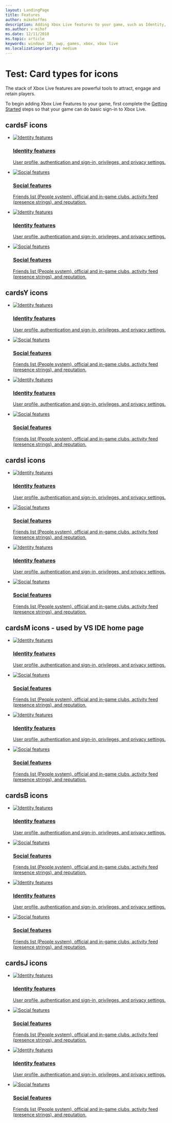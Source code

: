 ```yaml
---
layout: LandingPage
title: Features
author: mikehoffms
description: Adding Xbox Live features to your game, such as Identity, Social features, Achievements, Cloud Storage, Multiplayer features, and External Services.
ms.author: v-mihof
ms.date: 12/11/2018
ms.topic: article
keywords: windows 10, uwp, games, xbox, xbox live
ms.localizationpriority: medium
---
```


<h1>Test: Card types for icons</h1>

<p>
  The stack of Xbox Live features are powerful tools to attract, engage and retain players.
</p>
<p>
  To begin adding Xbox Live Features to your game, first complete the <a href="../get-started/index.md">Getting Started</a> steps so that your game can do basic sign-in to Xbox Live.
</p>


<h2>cardsF icons</h2>
<ul class="cardsF panelContent cols cols2">
    <li>
        <a href="/gaming/xbox-live/features/identity">
            <div class="cardSize">
                <div class="cardPadding">
                    <div class="card">
                        <div class="cardImageOuter">
                            <div class="cardImage">
                                <img src="https://docs.microsoft.com/media/common/i_identity-protection.svg" alt="Identity features" />
                            </div>
                        </div>
                        <div class="cardText">
                            <h3>Identity features</h3>
                            <p>User profile, authentication and sign-in, privileges, and privacy settings.</p>
                        </div>
                    </div>
                </div>
            </div>
        </a>
    </li>
    <li>
        <a href="/gaming/xbox-live/social-platform/social-platform">
            <div class="cardSize">
                <div class="cardPadding">
                    <div class="card">
                        <div class="cardImageOuter">
                            <div class="cardImage">
                                <img src="https://docs.microsoft.com/media/common/i_identity-protection.svg" alt="Social features" />
                            </div>
                        </div>
                        <div class="cardText">
                            <h3>Social features</h3>
                            <p>Friends list (People system), official and in-game clubs, activity feed (presence strings), and reputation.</p>
                        </div>
                    </div>
                </div>
            </div>
        </a>
    </li>
    <li>
        <a href="/gaming/xbox-live/features/identity">
            <div class="cardSize">
                <div class="cardPadding">
                    <div class="card">
                        <div class="cardImageOuter">
                            <div class="cardImage">
                                <img src="https://docs.microsoft.com/media/common/i_identity-protection.svg" alt="Identity features" />
                            </div>
                        </div>
                        <div class="cardText">
                            <h3>Identity features</h3>
                            <p>User profile, authentication and sign-in, privileges, and privacy settings.</p>
                        </div>
                    </div>
                </div>
            </div>
        </a>
    </li>
    <li>
        <a href="/gaming/xbox-live/social-platform/social-platform">
            <div class="cardSize">
                <div class="cardPadding">
                    <div class="card">
                        <div class="cardImageOuter">
                            <div class="cardImage">
                                <img src="https://docs.microsoft.com/media/common/i_identity-protection.svg" alt="Social features" />
                            </div>
                        </div>
                        <div class="cardText">
                            <h3>Social features</h3>
                            <p>Friends list (People system), official and in-game clubs, activity feed (presence strings), and reputation.</p>
                        </div>
                    </div>
                </div>
            </div>
        </a>
    </li>
</ul>


<h2>cardsY icons</h2>
<ul class="cardsY panelContent cols cols2">
    <li>
        <a href="/gaming/xbox-live/features/identity">
            <div class="cardSize">
                <div class="cardPadding">
                    <div class="card">
                        <div class="cardImageOuter">
                            <div class="cardImage">
                                <img src="https://docs.microsoft.com/media/common/i_identity-protection.svg" alt="Identity features" />
                            </div>
                        </div>
                        <div class="cardText">
                            <h3>Identity features</h3>
                            <p>User profile, authentication and sign-in, privileges, and privacy settings.</p>
                        </div>
                    </div>
                </div>
            </div>
        </a>
    </li>
    <li>
        <a href="/gaming/xbox-live/social-platform/social-platform">
            <div class="cardSize">
                <div class="cardPadding">
                    <div class="card">
                        <div class="cardImageOuter">
                            <div class="cardImage">
                                <img src="https://docs.microsoft.com/media/common/i_identity-protection.svg" alt="Social features" />
                            </div>
                        </div>
                        <div class="cardText">
                            <h3>Social features</h3>
                            <p>Friends list (People system), official and in-game clubs, activity feed (presence strings), and reputation.</p>
                        </div>
                    </div>
                </div>
            </div>
        </a>
    </li>
    <li>
        <a href="/gaming/xbox-live/features/identity">
            <div class="cardSize">
                <div class="cardPadding">
                    <div class="card">
                        <div class="cardImageOuter">
                            <div class="cardImage">
                                <img src="https://docs.microsoft.com/media/common/i_identity-protection.svg" alt="Identity features" />
                            </div>
                        </div>
                        <div class="cardText">
                            <h3>Identity features</h3>
                            <p>User profile, authentication and sign-in, privileges, and privacy settings.</p>
                        </div>
                    </div>
                </div>
            </div>
        </a>
    </li>
    <li>
        <a href="/gaming/xbox-live/social-platform/social-platform">
            <div class="cardSize">
                <div class="cardPadding">
                    <div class="card">
                        <div class="cardImageOuter">
                            <div class="cardImage">
                                <img src="https://docs.microsoft.com/media/common/i_identity-protection.svg" alt="Social features" />
                            </div>
                        </div>
                        <div class="cardText">
                            <h3>Social features</h3>
                            <p>Friends list (People system), official and in-game clubs, activity feed (presence strings), and reputation.</p>
                        </div>
                    </div>
                </div>
            </div>
        </a>
    </li>
</ul>


<h2>cardsI icons</h2>
<ul class="cardsI panelContent cols cols2">
    <li>
        <a href="/gaming/xbox-live/features/identity">
            <div class="cardSize">
                <div class="cardPadding">
                    <div class="card">
                        <div class="cardImageOuter">
                            <div class="cardImage">
                                <img src="https://docs.microsoft.com/media/common/i_identity-protection.svg" alt="Identity features" />
                            </div>
                        </div>
                        <div class="cardText">
                            <h3>Identity features</h3>
                            <p>User profile, authentication and sign-in, privileges, and privacy settings.</p>
                        </div>
                    </div>
                </div>
            </div>
        </a>
    </li>
    <li>
        <a href="/gaming/xbox-live/social-platform/social-platform">
            <div class="cardSize">
                <div class="cardPadding">
                    <div class="card">
                        <div class="cardImageOuter">
                            <div class="cardImage">
                                <img src="https://docs.microsoft.com/media/common/i_identity-protection.svg" alt="Social features" />
                            </div>
                        </div>
                        <div class="cardText">
                            <h3>Social features</h3>
                            <p>Friends list (People system), official and in-game clubs, activity feed (presence strings), and reputation.</p>
                        </div>
                    </div>
                </div>
            </div>
        </a>
    </li>
    <li>
        <a href="/gaming/xbox-live/features/identity">
            <div class="cardSize">
                <div class="cardPadding">
                    <div class="card">
                        <div class="cardImageOuter">
                            <div class="cardImage">
                                <img src="https://docs.microsoft.com/media/common/i_identity-protection.svg" alt="Identity features" />
                            </div>
                        </div>
                        <div class="cardText">
                            <h3>Identity features</h3>
                            <p>User profile, authentication and sign-in, privileges, and privacy settings.</p>
                        </div>
                    </div>
                </div>
            </div>
        </a>
    </li>
    <li>
        <a href="/gaming/xbox-live/social-platform/social-platform">
            <div class="cardSize">
                <div class="cardPadding">
                    <div class="card">
                        <div class="cardImageOuter">
                            <div class="cardImage">
                                <img src="https://docs.microsoft.com/media/common/i_identity-protection.svg" alt="Social features" />
                            </div>
                        </div>
                        <div class="cardText">
                            <h3>Social features</h3>
                            <p>Friends list (People system), official and in-game clubs, activity feed (presence strings), and reputation.</p>
                        </div>
                    </div>
                </div>
            </div>
        </a>
    </li>
</ul>


<h2>cardsM icons - used by VS IDE home page</h2>
<ul class="cardsM panelContent cols cols2">
    <li>
        <a href="/gaming/xbox-live/features/identity">
            <div class="cardSize">
                <div class="cardPadding">
                    <div class="card">
                        <div class="cardImageOuter">
                            <div class="cardImage">
                                <img src="https://docs.microsoft.com/media/common/i_identity-protection.svg" alt="Identity features" />
                            </div>
                        </div>
                        <div class="cardText">
                            <h3>Identity features</h3>
                            <p>User profile, authentication and sign-in, privileges, and privacy settings.</p>
                        </div>
                    </div>
                </div>
            </div>
        </a>
    </li>
    <li>
        <a href="/gaming/xbox-live/social-platform/social-platform">
            <div class="cardSize">
                <div class="cardPadding">
                    <div class="card">
                        <div class="cardImageOuter">
                            <div class="cardImage">
                                <img src="https://docs.microsoft.com/media/common/i_identity-protection.svg" alt="Social features" />
                            </div>
                        </div>
                        <div class="cardText">
                            <h3>Social features</h3>
                            <p>Friends list (People system), official and in-game clubs, activity feed (presence strings), and reputation.</p>
                        </div>
                    </div>
                </div>
            </div>
        </a>
    </li>
    <li>
        <a href="/gaming/xbox-live/features/identity">
            <div class="cardSize">
                <div class="cardPadding">
                    <div class="card">
                        <div class="cardImageOuter">
                            <div class="cardImage">
                                <img src="https://docs.microsoft.com/media/common/i_identity-protection.svg" alt="Identity features" />
                            </div>
                        </div>
                        <div class="cardText">
                            <h3>Identity features</h3>
                            <p>User profile, authentication and sign-in, privileges, and privacy settings.</p>
                        </div>
                    </div>
                </div>
            </div>
        </a>
    </li>
    <li>
        <a href="/gaming/xbox-live/social-platform/social-platform">
            <div class="cardSize">
                <div class="cardPadding">
                    <div class="card">
                        <div class="cardImageOuter">
                            <div class="cardImage">
                                <img src="https://docs.microsoft.com/media/common/i_identity-protection.svg" alt="Social features" />
                            </div>
                        </div>
                        <div class="cardText">
                            <h3>Social features</h3>
                            <p>Friends list (People system), official and in-game clubs, activity feed (presence strings), and reputation.</p>
                        </div>
                    </div>
                </div>
            </div>
        </a>
    </li>
</ul>


<h2>cardsB icons</h2>
<ul class="cardsB panelContent cols cols2">
    <li>
        <a href="/gaming/xbox-live/features/identity">
            <div class="cardSize">
                <div class="cardPadding">
                    <div class="card">
                        <div class="cardImageOuter">
                            <div class="cardImage">
                                <img src="https://docs.microsoft.com/media/common/i_identity-protection.svg" alt="Identity features" />
                            </div>
                        </div>
                        <div class="cardText">
                            <h3>Identity features</h3>
                            <p>User profile, authentication and sign-in, privileges, and privacy settings.</p>
                        </div>
                    </div>
                </div>
            </div>
        </a>
    </li>
    <li>
        <a href="/gaming/xbox-live/social-platform/social-platform">
            <div class="cardSize">
                <div class="cardPadding">
                    <div class="card">
                        <div class="cardImageOuter">
                            <div class="cardImage">
                                <img src="https://docs.microsoft.com/media/common/i_identity-protection.svg" alt="Social features" />
                            </div>
                        </div>
                        <div class="cardText">
                            <h3>Social features</h3>
                            <p>Friends list (People system), official and in-game clubs, activity feed (presence strings), and reputation.</p>
                        </div>
                    </div>
                </div>
            </div>
        </a>
    </li>
    <li>
        <a href="/gaming/xbox-live/features/identity">
            <div class="cardSize">
                <div class="cardPadding">
                    <div class="card">
                        <div class="cardImageOuter">
                            <div class="cardImage">
                                <img src="https://docs.microsoft.com/media/common/i_identity-protection.svg" alt="Identity features" />
                            </div>
                        </div>
                        <div class="cardText">
                            <h3>Identity features</h3>
                            <p>User profile, authentication and sign-in, privileges, and privacy settings.</p>
                        </div>
                    </div>
                </div>
            </div>
        </a>
    </li>
    <li>
        <a href="/gaming/xbox-live/social-platform/social-platform">
            <div class="cardSize">
                <div class="cardPadding">
                    <div class="card">
                        <div class="cardImageOuter">
                            <div class="cardImage">
                                <img src="https://docs.microsoft.com/media/common/i_identity-protection.svg" alt="Social features" />
                            </div>
                        </div>
                        <div class="cardText">
                            <h3>Social features</h3>
                            <p>Friends list (People system), official and in-game clubs, activity feed (presence strings), and reputation.</p>
                        </div>
                    </div>
                </div>
            </div>
        </a>
    </li>
</ul>


<h2>cardsJ icons</h2>
<ul class="cardsJ panelContent cols cols2">
    <li>
        <a href="/gaming/xbox-live/features/identity">
            <div class="cardSize">
                <div class="cardPadding">
                    <div class="card">
                        <div class="cardImageOuter">
                            <div class="cardImage">
                                <img src="https://docs.microsoft.com/media/common/i_identity-protection.svg" alt="Identity features" />
                            </div>
                        </div>
                        <div class="cardText">
                            <h3>Identity features</h3>
                            <p>User profile, authentication and sign-in, privileges, and privacy settings.</p>
                        </div>
                    </div>
                </div>
            </div>
        </a>
    </li>
    <li>
        <a href="/gaming/xbox-live/social-platform/social-platform">
            <div class="cardSize">
                <div class="cardPadding">
                    <div class="card">
                        <div class="cardImageOuter">
                            <div class="cardImage">
                                <img src="https://docs.microsoft.com/media/common/i_identity-protection.svg" alt="Social features" />
                            </div>
                        </div>
                        <div class="cardText">
                            <h3>Social features</h3>
                            <p>Friends list (People system), official and in-game clubs, activity feed (presence strings), and reputation.</p>
                        </div>
                    </div>
                </div>
            </div>
        </a>
    </li>
    <li>
        <a href="/gaming/xbox-live/features/identity">
            <div class="cardSize">
                <div class="cardPadding">
                    <div class="card">
                        <div class="cardImageOuter">
                            <div class="cardImage">
                                <img src="https://docs.microsoft.com/media/common/i_identity-protection.svg" alt="Identity features" />
                            </div>
                        </div>
                        <div class="cardText">
                            <h3>Identity features</h3>
                            <p>User profile, authentication and sign-in, privileges, and privacy settings.</p>
                        </div>
                    </div>
                </div>
            </div>
        </a>
    </li>
    <li>
        <a href="/gaming/xbox-live/social-platform/social-platform">
            <div class="cardSize">
                <div class="cardPadding">
                    <div class="card">
                        <div class="cardImageOuter">
                            <div class="cardImage">
                                <img src="https://docs.microsoft.com/media/common/i_identity-protection.svg" alt="Social features" />
                            </div>
                        </div>
                        <div class="cardText">
                            <h3>Social features</h3>
                            <p>Friends list (People system), official and in-game clubs, activity feed (presence strings), and reputation.</p>
                        </div>
                    </div>
                </div>
            </div>
        </a>
    </li>
</ul>
